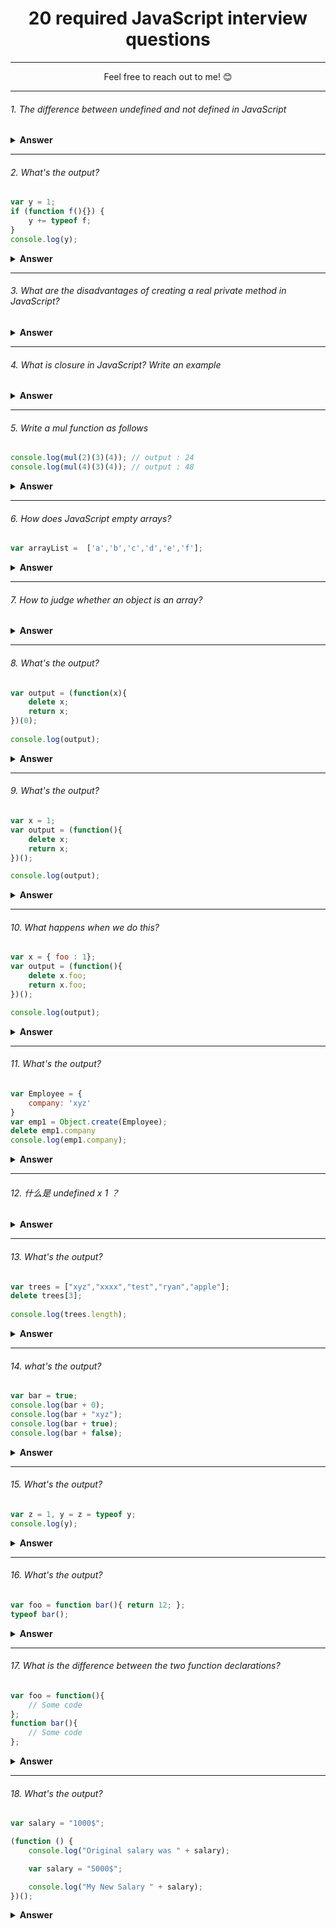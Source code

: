 <div align="center">
  <h1>20 required JavaScript interview questions</h1>

  ---
  Feel free to reach out to me! 😊 
  </div>

---

###### 1. The difference between undefined and not defined in JavaScript

<details><summary><b>Answer</b></summary>
<p>

If JavaScript does not declare variables to be used directly, an exception will be thrown: `var name is not defined`. If the exception is not handled, the code will stop running. However, the use of `typeof undeclared_variable` does not cause an exception, and it will directly return undefined.
```javascript
var x; // 声明 x
console.log(x); //output: undefined

console.log(typeof y); //output: undefined

console.log(z);  // 抛出异常: ReferenceError: z is not defined
```

</p>
</details>

---

###### 2. What's the output?

```javascript
var y = 1;
if (function f(){}) {
    y += typeof f;
}
console.log(y);
```


<details><summary><b>Answer</b></summary>
<p>

#### Answer: `1undefined`

In JavaScript, if statement evaluation actually uses Eval function, and `eval (function f() {})` returns `function f() {}` which is true.
Now we can transform the code into its equivalent code.

```javascript
var k = 1;
if (1) {
    eval(function foo(){});
    k += typeof foo;
}
console.log(k);
```

The above code output is actually `1 undefined`. Why that? Let's look at the `eval ()` documentation to get the answer

- This method only accepts the original string as a parameter. If the string parameter is not the original string, the method will return without any change.

The return value of `function f() {}` statement is `undefined`, so everything makes sense.
Note that the code above is different from the code below.

```javascript
var k = 1;
if (1) {
    function foo(){};
    k += typeof foo;
}
console.log(k); // output 1function
```


</p>
</details>

---

###### 3. What are the disadvantages of creating a real private method in JavaScript?

<details><summary><b>Answer</b></summary>
<p>

Every object will create a method of private method, which is very memory consuming
Look at the following code

```javascript
var Employee = function (name, company, salary) {
    this.name = name || "";
    this.company = company || "";
    this.salary = salary || 5000;

    // Private method
    var increaseSalary = function () {
        this.salary = this.salary + 1000;
    };

    // Public method
    this.dispalyIncreasedSalary = function() {
        increaseSlary();
        console.log(this.salary);
    };
};

// Create Employee class object
var emp1 = new Employee("John","Pluto",3000);
// Create Employee class object
var emp2 = new Employee("Merry","Pluto",2000);
// Create Employee class object
var emp3 = new Employee("Ren","Pluto",2500);
```

Here, emp1, emp2, and emp3 all have a copy of the increasesalary private method.
So we do not recommend using private methods unless necessary.

</p>
</details>

---

###### 4. What is closure in JavaScript? Write an example

<details><summary><b>Answer</b></summary>
<p>

As the old saying goes, a closure is a function in which another function is declared, and this function accesses variables in the scope of the parent function.
Here is an example of a closure that accesses variables in three domains
- Variables in its own scope
- Variables in the scope of the parent function
- Global scope variables
```javascript
var globalVar = "abc";

// Parent self invoking function
(function outerFunction (outerArg) { // begin of scope outerFunction
    // Variable declared in outerFunction function scope
    var outerFuncVar = 'x';
    // Closure self-invoking function
    (function innerFunction (innerArg) { // begin of scope innerFunction
        // variable declared in innerFunction function scope
        var innerFuncVar = "y";
        console.log(
            "outerArg = " + outerArg + "\n" +
            "outerFuncVar = " + outerFuncVar + "\n" +
            "innerArg = " + innerArg + "\n" +
            "innerFuncVar = " + innerFuncVar + "\n" +
            "globalVar = " + globalVar);
 
    }// end of scope innerFunction)(5); // Pass 5 as parameter
}// end of scope outerFunction )(7); // Pass 7 as parameter
innerFunction is closure that is defined inside outerFunc
```

Output is simple：

```javascript
outerArg = 7
outerFuncVar = x
innerArg = 5
innerFuncVar = y
globalVar = abc
```


</p>
</details>

---

###### 5. Write a mul function as follows

```javascript
console.log(mul(2)(3)(4)); // output : 24
console.log(mul(4)(3)(4)); // output : 48
```

<details><summary><b>Answer</b></summary>
<p>
```javascript
function mul (x) {
    return function (y) { // anonymous function
        return function (z) { // anonymous function
            return x * y * z;
        };
    };
}
```
Simple description: mul returns an anonymous function, and runs the anonymous function to return an anonymous function. The inner anonymous function can access x, y, Z and then calculate the product return.
For functions in JavaScript, the following knowledge points can be inspected:

- Functions are first class citizens
- A function can have properties and can be connected to its constructor
- Functions can exist in memory as a variable
- Functions can be passed as arguments to other functions
- Function can return other functions
</p>
</details>

---


###### 6. How does JavaScript empty arrays?

```javascript
var arrayList =  ['a','b','c','d','e','f'];
```

<details><summary><b>Answer</b></summary>
<p>

##### Method 1
`arrayList = [];`
Directly change the object that ArrayList points to, and the original object does not change.

##### Method 2
`arrayList.length = 0;`
This method clears the elements of the original array by setting length = 0.

##### Method 3
`arrayList.splice(0, arrayList.length);`
Similar to method 2

</p>
</details>

---

###### 7. How to judge whether an object is an array?

<details><summary><b>Answer</b></summary>
<p>

##### Method 1
Use `Object.prototype.toString` to determine whether it is an array

```javascript
function isArray(obj){
    return Object.prototype.toString.call( obj ) === '[object Array]';
}
```
Here we use `call` to point `this` in `toString` to `obj`. Then complete the judgment

##### Method 2
Use prototype chain to complete judgment

```javascript
function isArray(obj){
    return obj.__proto__ === Array.prototype;
}
```
The basic idea is that if an instance is constructed by a constructor, its ` __proto__` is  pointing to the prototype property of constructor.

##### Method 3
Using JQuery

```javascript
function isArray(obj){
    return $.isArray(obj)
}
```
The implementation of jQuery isarray is actually method 1

</p>
</details>

---

###### 8. What's the output?

```javascript
var output = (function(x){
    delete x;
    return x;
})(0);
  
console.log(output);
```

<details><summary><b>Answer</b></summary>
<p>

#### Answer: 0
The delete operator is the operation to delete the attribute of an object. But x here is not an object property, and the delete operator does not work.

</p>
</details>

---

###### 9. What's the output?

```javascript
var x = 1;
var output = (function(){
    delete x;
    return x;
})();

console.log(output);
```

<details><summary><b>Answer</b></summary>
<p>

#### Answer: 1

The delete operator is the operation to delete the attribute of an object. But x here is not an object property, and the delete operator does not work.

</p>
</details>

---

###### 10. What happens when we do this?

```javascript
var x = { foo : 1};
var output = (function(){
    delete x.foo;
    return x.foo;
})();

console.log(output);
```

<details><summary><b>Answer</b></summary>
<p>

#### Answer: undefined

Although x is a global variable, it is an object. Delete works on x.foo and successfully deletes x.foo. So return undefined

</p>
</details>

---

###### 11. What's the output?

```javascript
var Employee = {
    company: 'xyz'
}
var emp1 = Object.create(Employee);
delete emp1.company
console.log(emp1.company);
```

<details><summary><b>Answer</b></summary>
<p>

#### Answer: xyz

Emp1 here inherits the company of employee through prototype. Emp1 has no company attribute of its own. So the delete operator has no effect.

</p>
</details>

---

###### 12. 什么是 undefined x 1 ？

<details><summary><b>Answer</b></summary>
<p>

You can see the figure of undefined x 1 by executing the following code in chrome.

```javascript
var trees = ["redwood","bay","cedar","oak","maple"];
delete trees[3];
console.log(trees);
```
当我们使用 delete 操作符删除一个数组中的元素，这个元素的位置就会变成一个占位符。打印出来就是undefined x 1。注意如果我们使用trees[3] === 'undefined × 1'返回的是 false。因为它仅仅是一种打印表示，并不是值变为undefined x 1。

When we use the `delete` operator to delete an element in an array, the position of the element becomes a placeholder. Printed out is `undefined x 1`. Note that if we use `trees [3] = = 'undefined × 1'`, we return `false`. Because it's just a printed representation, it's not a value that changes to` undefined x 1`.

</p>
</details>

---

###### 13. What's the output?

```javascript
var trees = ["xyz","xxxx","test","ryan","apple"];
delete trees[3];
  
console.log(trees.length);
```

<details><summary><b>Answer</b></summary>
<p>

#### Answer: 5

Because the delete operator does not affect the length of the array.

</p>
</details>

---

###### 14. what's the output?

```javascript
var bar = true;
console.log(bar + 0);
console.log(bar + "xyz");
console.log(bar + true);
console.log(bar + false);
```

<details><summary><b>Answer</b></summary>
<p>
```javascript
1
truexyz
2
1
```
Here is an addition operation table

```javascript
Number + Number -> 加法

Boolean + Number -> 加法

Boolean + Boolean -> 加法

Number + String -> 连接

String + Boolean -> 连接

String + String -> 连接
```

</p>
</details>

---

###### 15. What's the output?

```javascript
var z = 1, y = z = typeof y;
console.log(y);
```

<details><summary><b>Answer</b></summary>
<p>

#### Answer: undefined
The combination law of assignment operation in JS is right to left, that is, the value is assigned to the variable on the left from the rightmost.
The above code is equivalent to

```javascript
var z = 1
z = typeof y;
var y = z;
console.log(y);
```

</p>
</details>

---

###### 16. What's the output?

```javascript
var foo = function bar(){ return 12; };
typeof bar();
```

<details><summary><b>Answer</b></summary>
<p>

#### Answer: Output is to throw an exception，bar is not defined

The code needs to be modified like this：

```javascript
var bar = function(){ return 12; };
typeof bar();
```
Or

```javascript
function bar(){ return 12; };
typeof bar();
```
Make it clear
```javascript
var foo = function bar(){
    // foo is visible here
    // bar is visible here
    console.log(typeof bar()); // Work here :)
};
// foo is visible here
// bar is undefined here
```
</p>
</details>

---

###### 17. What is the difference between the two function declarations?

```javascript
var foo = function(){
    // Some code
};
function bar(){
    // Some code
};
```

<details><summary><b>Answer</b></summary>
<p>

Foo is defined at run time. To illustrate this problem systematically, we need to introduce the concept of variable promotion.
We can run the following code to see the result.

```javascript
console.log(foo)
console.log(bar)

var foo = function(){
    // Some code
};
function bar(){
    // Some code
};
```
Output:

```javascript
undefined
function bar(){
    // Some code
};
```
Why? Why is foo printed as undefined and bar printed as a function?
When JavaScript executes, it promotes variables.
So the JavaScript engine in the above code executes in this order when actually executing.
```javascript

// The defined position of foo bar is raised
function bar(){
    // Some code
};
var foo;

console.log(foo)
console.log(bar)

foo = function(){
    // Some code
};
```

The output of the original code is reasonable.
</p>
</details>

---

###### 18. What's the output?

```javascript
var salary = "1000$";

(function () {
    console.log("Original salary was " + salary);

    var salary = "5000$";

    console.log("My New Salary " + salary);
})();
```

<details><summary><b>Answer</b></summary>
<p>
```javascript
Original salary was undefined
My New Salary 5000$
```
This question also examines variable promotion. Equivalent to the following code
```javascript
var salary = "1000$";

 (function () {
     var salary ;
     console.log("Original salary was " + salary);

     salary = "5000$";

     console.log("My New Salary " + salary);
 })();
 ```

</p>
</details>

---

###### 19. What is the instanceof operator? What does the following code output?

```javascript
function foo(){
  return foo;
}

console.log(new foo() instanceof foo);
```

<details><summary><b>Answer</b></summary>
<p>
The instanceof operator is used to determine whether the current object is an object of a specific class.
as

```javascript
function Animal(){
    //Or do not write the return statement
    return this;
}
var dog = new Animal();
dog instanceof Animal // Output : true
```
However, foo here is defined as
```javascript

function foo(){
  return foo;
}
```
so
```javascript

// here bar is pointer to function foo(){return foo}.
var bar = new foo();
```

调用foo的new foo（）instanceof foo返回 false

</p>
</details>

---

###### 20. If we use JavaScript "associative array", how can we calculate the length of "associative array"?

```javascript
var counterArray = {
    A : 3,
    B : 4
};
counterArray["C"] = 1;
```


<details><summary><b>Answer</b></summary>
<p>

`Object.keys(counterArray).length // Output 3`

</p>
</details>


